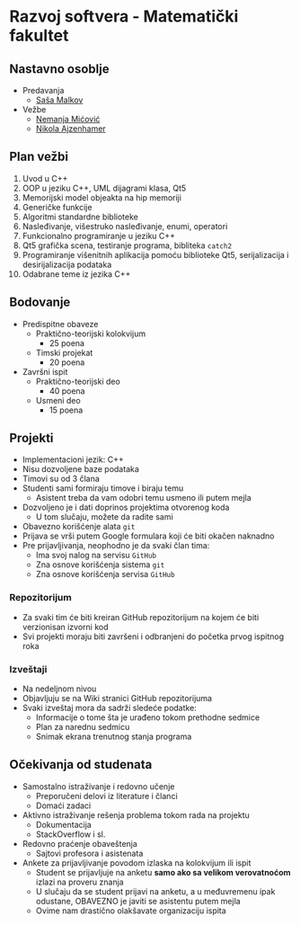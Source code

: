 # Razvoj softvera - Matematički fakultet

## Nastavno osoblje
- Predavanja
    - [Saša Malkov](http://poincare.matf.bg.ac.rs/~smalkov/)
- Vežbe
    - [Nemanja Mićović](http://poincare.matf.bg.ac.rs/~nemanja_micovic)
    - [Nikola Ajzenhamer](http://poincare.matf.bg.ac.rs/~nikola_ajzenhamer/)

## Plan vežbi
1. Uvod u C++
1. OOP u jeziku C++, UML dijagrami klasa, Qt5
1. Memorijski model objeakta na hip memoriji
1. Generičke funkcije
1. Algoritmi standardne biblioteke
1. Nasleđivanje, višestruko nasleđivanje, enumi, operatori
1. Funkcionalno programiranje u jeziku C++
1. Qt5 grafička scena, testiranje programa, bibliteka `catch2`
1. Programiranje višenitnih aplikacija pomoću biblioteke Qt5, serijalizacija i desirijalizacija podataka
1. Odabrane teme iz jezika C++

## Bodovanje
- Predispitne obaveze
    - Praktično-teorijski kolokvijum
        - 25 poena
    - Timski projekat
        - 20 poena
- Završni ispit
    - Praktično-teorijski deo
        - 40 poena
    - Usmeni deo
        - 15 poena

## Projekti
- Implementacioni jezik: C++
- Nisu dozvoljene baze podataka
- Timovi su od 3 člana
- Studenti sami formiraju timove i biraju temu
    - Asistent treba da vam odobri temu usmeno ili putem mejla
- Dozvoljeno je i dati doprinos projektima otvorenog koda
    - U tom slučaju, možete da radite sami
- Obavezno korišćenje alata `git`
- Prijava se vrši putem Google formulara koji će biti okačen naknadno
- Pre prijavljivanja, neophodno je da svaki član tima:
    - Ima svoj nalog na servisu `GitHub`
    - Zna osnove korišćenja sistema `git`
    - Zna osnove korišćenja servisa `GitHub`
### Repozitorijum
- Za svaki tim će biti kreiran GitHub repozitorijum na kojem će biti verzionisan izvorni kod
- Svi projekti moraju biti završeni i odbranjeni do početka prvog ispitnog roka

### Izveštaji
- Na nedeljnom nivou
- Objavljuju se na Wiki stranici GitHub repozitorijuma
- Svaki izveštaj mora da sadrži sledeće podatke:
    - Informacije o tome šta je urađeno tokom prethodne sedmice
    - Plan za narednu sedmicu
    - Snimak ekrana trenutnog stanja programa

## Očekivanja od studenata
- Samostalno istraživanje i redovno učenje
    - Preporučeni delovi iz literature i članci
    - Domaći zadaci
- Aktivno istraživanje rešenja problema tokom rada na projektu
    - Dokumentacija
    - StackOverflow i sl.
- Redovno praćenje obaveštenja
    - Sajtovi profesora i asistenata
- Ankete za prijavljivanje povodom izlaska na kolokvijum ili ispit
    - Student se prijavljuje na anketu **samo ako sa velikom verovatnoćom** izlazi na proveru znanja
    - U slučaju da se student prijavi na anketu, a u međuvremenu ipak odustane, OBAVEZNO je javiti se asistentu putem mejla
    - Ovime nam drastično olakšavate organizaciju ispita

